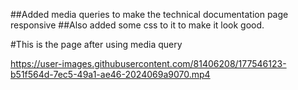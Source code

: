 ##Added media queries to make the technical documentation page responsive
##Also added some css to it to make it look good.

#This is  the page after using media query


https://user-images.githubusercontent.com/81406208/177546123-b51f564d-7ec5-49a1-ae46-2024069a9070.mp4


